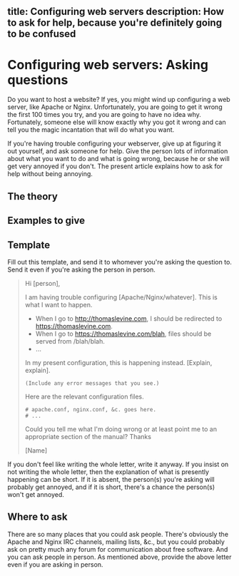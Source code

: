 title: Configuring web servers
description: How to ask for help, because you're definitely going to be confused
-----------------------
# Configuring web servers: Asking questions
Do you want to host a website? If yes, you might wind up configuring a
web server, like Apache or Nginx. Unfortunately, you are going to get it
wrong the first 100 times you try, and you are going to have no idea why.
Fortunately, someone else will know exactly why you got it wrong and can
tell you the magic incantation that will do what you want.

If you're having trouble configuring your webserver, give up at figuring
it out yourself, and ask someone for help. Give the person lots of
information about what you want to do and what is going wrong, because
he or she will get very annoyed if you don't. The present article explains
how to ask for help without being annoying.

## The theory

## Examples to give

## Template
Fill out this template, and send it to whomever you're asking the question
to. Send it even if you're asking the person in person.

> Hi [person],
>
> I am having trouble configuring [Apache/Nginx/whatever]. This is what
> I want to happen.
>
> * When I go to http://thomaslevine.com, I should be redirected to
>   https://thomaslevine.com.
> * When I go to https://thomaslevine.com/blah, files should be served
>   from /blah/blah.
> * ...
>
> In my present configuration, this is happening instead. [Explain, explain].
>
>     (Include any error messages that you see.)
>
> Here are the relevant configuration files.
>
>     # apache.conf, nginx.conf, &c. goes here.
>     # ...
>
> Could you tell me what I'm doing wrong or at least point me to an
> appropriate section of the manual? Thanks
>
> [Name]

If you don't feel like writing the whole letter, write it anyway.
If you insist on not writing the whole letter, then the explanation
of what is presently happening can be short. If it is absent,
the person(s) you're asking will probably get annoyed, and if it is short,
there's a chance the person(s) won't get annoyed.

## Where to ask
There are so many places that you could ask people. There's obviously
the Apache and Nginx IRC channels, mailing lists, &c., but you could probably
ask on pretty much any forum for communication about free software.
And you can ask people in person. As mentioned above, provide the above
letter even if you are asking in person.
